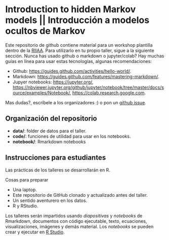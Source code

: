 # Introduction to hidden Markov models || Introducción a modelos ocultos de Markov

Este repositorio de github contiene material para un workshop plantilla dentro de la [RIIAA](https://riiaa.org/). Para utilizarlo en tu propio taller, sigue a la siguiente sección. Nunca has usado github o markdown o jupyter/colab?
Hay muchas guías en línea para usar estas tecnologías, algunas recomendaciones:
* Github: https://guides.github.com/activities/hello-world/.
* Markdown: https://guides.github.com/features/mastering-markdown/.
* Jupyer notebooks: https://jupyter.org/, https://nbviewer.jupyter.org/github/jupyter/notebook/tree/master/docs/source/examples/Notebook/, https://colab.research.google.com.

Mas dudas?, escríbele a los organizadores :) o pon un [github issue](https://help.github.com/en/articles/creating-an-issue).

## Organización del repositorio

* **data/**: folder de datos para el taller.
* **code/**: funciones de utilidad para usar en los notebooks.
* **notebook/**: Rmarkdown notebooks

## Instrucciones para estudiantes

Las prácticas de los talleres se desarrollarán en R.

Cosas para preparar
* Una laptop.
* Este repositorio de GitHub clonado y actualizado antes del taller.
* Un sentido aventurero en los datos.
* R y RStudio.

Los talleres serán impartidos usando *diapositivas* y *notebooks* de Rmarkdown, documentos con código ejecutable, texto, ecuaciones, visualizaciones, imágenes y demás material. Los *notebooks* se pueden crear y ejecutar en [R Studio](https://www.rstudio.com).
